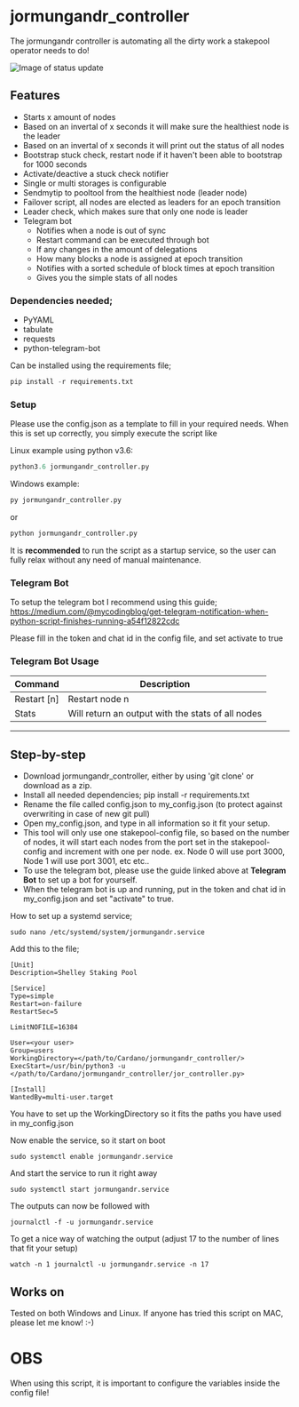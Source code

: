 # jormungandr_controller
The jormungandr controller is automating all the dirty work a stakepool operator needs to do!

![Image of status update](https://raw.githubusercontent.com/kunoada/Cardano/master/jormungandr_controller/jormungandr_controller_stat_update.PNG)

## Features
- Starts x amount of nodes
- Based on an invertal of x seconds it will make sure the healthiest node is the leader
- Based on an invertal of x seconds it will print out the status of all nodes 
- Bootstrap stuck check, restart node if it haven't been able to bootstrap for 1000 seconds
- Activate/deactive a stuck check notifier
- Single or multi storages is configurable
- Sendmytip to pooltool from the healthiest node (leader node)
- Failover script, all nodes are elected as leaders for an epoch transition
- Leader check, which makes sure that only one node is leader
- Telegram bot 
    - Notifies when a node is out of sync 
    - Restart command can be executed through bot
    - If any changes in the amount of delegations
    - How many blocks a node is assigned at epoch transition
    - Notifies with a sorted schedule of block times at epoch transition
    - Gives you the simple stats of all nodes

### Dependencies needed;
- PyYAML
- tabulate
- requests
- python-telegram-bot

Can be installed using the requirements file;
```python
pip install -r requirements.txt
```

### Setup
Please use the config.json as a template to fill in your required needs. When this is set up correctly, you simply execute the script like

Linux example using python v3.6:
```python
python3.6 jormungandr_controller.py
```

Windows example:
```python
py jormungandr_controller.py
```
or
```python
python jormungandr_controller.py
```

It is **recommended** to run the script as a startup service, so the user can fully relax without any need of manual maintenance.

### Telegram Bot

To setup the telegram bot I recommend using this guide; https://medium.com/@mycodingblog/get-telegram-notification-when-python-script-finishes-running-a54f12822cdc

Please fill in the token and chat id in the config file, and set activate to true

### Telegram Bot Usage

  | Command | Description
  | --- | --- |
  | Restart [n] | Restart node n |
  | Stats | Will return an output with the stats of all nodes | 


---------------------
## Step-by-step

- Download jormungandr_controller, either by using 'git clone' or download as a zip.
- Install all needed dependencies; pip install -r requirements.txt
- Rename the file called config.json to my_config.json (to protect against overwriting in case of new git pull)
- Open my_config.json, and type in all information so it fit your setup.
- This tool will only use one stakepool-config file, so based on the number of nodes, it will start each nodes from the port set in the stakepool-config and increment with one per node. ex. Node 0 will use port 3000, Node 1 will use port 3001, etc etc..
- To use the telegram bot, please use the guide linked above at **Telegram Bot** to set up a bot for yourself.
- When the telegram bot is up and running, put in the token and chat id in my_config.json and set "activate" to true.

How to set up a systemd service;

```
sudo nano /etc/systemd/system/jormungandr.service
```
Add this to the file;

```
[Unit]
Description=Shelley Staking Pool

[Service]
Type=simple
Restart=on-failure
RestartSec=5

LimitNOFILE=16384

User=<your user>
Group=users
WorkingDirectory=</path/to/Cardano/jormungandr_controller/>
ExecStart=/usr/bin/python3 -u </path/to/Cardano/jormungandr_controller/jor_controller.py>

[Install]
WantedBy=multi-user.target
```
You have to set up the WorkingDirectory so it fits the paths you have used in my_config.json

Now enable the service, so it start on boot
```
sudo systemctl enable jormungandr.service
```
And start the service to run it right away
```
sudo systemctl start jormungandr.service
```
The outputs can now be followed with
```
journalctl -f -u jormungandr.service
```

To get a nice way of watching the output (adjust 17 to the number of lines that fit your setup)
```
watch -n 1 journalctl -u jormungandr.service -n 17
```

## Works on
Tested on both Windows and Linux. If anyone has tried this script on MAC, please let me know! :-)
# OBS 
When using this script, it is important to configure the variables inside the config file!
